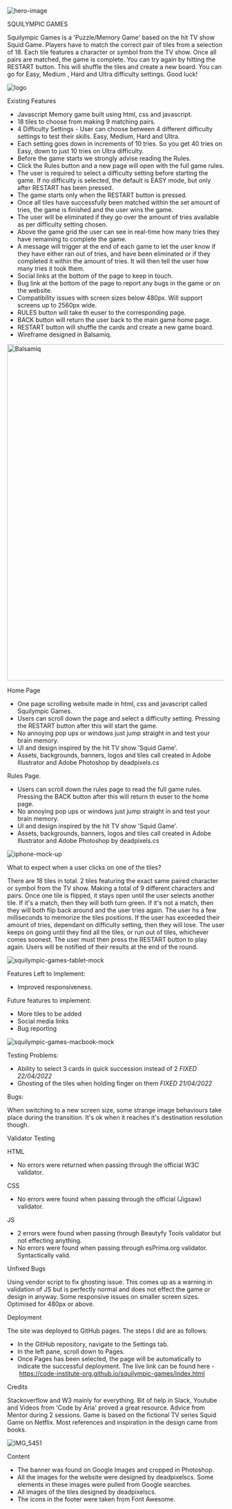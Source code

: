 ![hero-image](https://user-images.githubusercontent.com/82841138/143665572-d1896cab-3c09-470d-8325-ce1b5d256f4f.png)

SQUILYMPIC GAMES

Squilympic Games is a 'Puzzle/Memory Game' based on the hit TV show Squid Game. Players have to match the correct pair of tiles from a selection of 18. Each tile features a character or symbol from the TV show. Once all pairs are matched, the game is complete. You can try again by hitting the RESTART button. This will shuffle the tiles and create a new board. You can go for Easy, Medium , Hard and Ultra difficulty settings. Good luck!

![logo](https://user-images.githubusercontent.com/82841138/143665588-b7a5b23e-0638-4229-9bc3-056d96c81b40.png)

Existing Features

* Javascript Memory game built using html, css and javascript.
* 18 tiles to choose from making 9 matching pairs.
* 4 Difficulty Settings - User can choose between 4 different difficulty settings to test their skills. Easy, Medium, Hard and Ultra.
* Each setting goes down in increments of 10 tries. So you get 40 tries on Easy, down to just 10 tries on Ultra difficulty.
* Before the game starts we strongly advise reading the Rules.
* Click the Rules button and a new page will open with the full game rules.
* The user is required to select a difficulty setting before starting the game. If no difficulty is selected, the default is EASY mode, but only after RESTART has been pressed. 
* The game starts only when the RESTART button is pressed.
* Once all tiles have successfully been matched within the set amount of tries, the game is finished and the user wins the game.
* The user will be eliminated if they go over the amount of tries available as per difficulty setting chosen.
* Above the game grid the user can see in real-time how many tries they have remaining to complete the game.
* A message will trigger at the end of each game to let the user know if they have either ran out of tries, and have been eliminated or if they completed it within the amount of tries. It will then tell the user how many tries it took them.
* Social links at the bottom of the page to keep in touch.
* Bug link at the bottom of the page to report any bugs in the game or on the website.
* Compatibility issues with screen sizes below 480px. Will support screens up to 2560px wide.
* RULES button will take th euser to the corresponding page.
* BACK button will return the user back to the main game home page.
* RESTART button will shuffle the cards and create a new game board.
* Wireframe designed in Balsamiq.

<img width="779" alt="Balsamiq" src="https://user-images.githubusercontent.com/82841138/143666692-6433e804-9e49-4798-94d1-324ed1e47a2c.png">

Home Page

* One page scrolling website made in html, css and javascript called Squilympic Games.
* Users can scroll down the page and select a difficulty setting. Pressing the RESTART button after this will start the game.
* No annoying pop ups or windows just jump straight in and test your brain memory.
* UI and design inspired by the hit TV show 'Squid Game'.
* Assets, backgrounds, banners, logos and tiles call created in Adobe Illustrator and Adobe Photoshop by deadpixels.cs
    
Rules Page.

* Users can scroll down the rules page to read the full game rules. Pressing the BACK button after this will return th euser to the home page.
* No annoying pop ups or windows just jump straight in and test your brain memory.
* UI and design inspired by the hit TV show 'Squid Game'.
* Assets, backgrounds, banners, logos and tiles call created in Adobe Illustrator and Adobe Photoshop by deadpixels.cs

![iphone-mock-up](https://user-images.githubusercontent.com/82841138/164905034-91bae62c-0f25-412f-aea2-994bc9f364fa.jpg)

What to expect when a user clicks on one of the tiles?

There are 18 tiles in total. 2 tiles featuring the exact same paired character or symbol from the TV show. Making a total of 9 different characters and   pairs. Once one tile is flipped, it stays open until the user selects another tile. If it's a match, then they will both turn green. If it's not a match, then they will both flip back around and the user tries again. The user hs a few milliseconds to memorize the tiles positions. If the user has exceeded their amount of tries, dependant on difficulty setting, then they will lose. The user keeps on going until they find all the tiles, or run out of tiles, whichever comes soonest. The user must then press the RESTART button to play again. Users will be notified of their results at the end of the round.

![squilympic-games-tablet-mock](https://user-images.githubusercontent.com/82841138/164911234-d202f307-b6b1-4d68-9086-de12931eeddf.jpg)

Features Left to Implement:

* Improved responsiveness.

Future features to implement:

* More tiles to be added
* Social media links
* Bug reporting
   
![squilympic-games-macbook-mock](https://user-images.githubusercontent.com/82841138/164911185-6fc7f485-1ac5-4224-9815-b317b0717ded.jpg)

Testing Problems:

* Ability to select 3 cards in quick succession instead of 2 *FIXED 22/04/2022*
* Ghosting of the tiles when holding finger on them *FIXED 21/04/2022*

Bugs:

When switching to a new screen size, some strange image behaviours take place during the transition. It's ok when it reaches it's destination resolution though.

Validator Testing

HTML

* No errors were returned when passing through the official W3C validator.

CSS

* No errors were found when passing through the official (Jigsaw) validator.

JS 

* 2 errors were found when passing through Beautyfy Tools validator but not effecting anything.
* No errors were found when passing through esPrima.org validator. Syntactically valid.

Unfixed Bugs

Using vendor script to fix ghosting issue. This comes up as a warning in validation of JS but is perfectly normal and does not effect the game or design in anyway.
Some responsive issues on smaller screen sizes. Optimised for 480px or above. 

Deployment

The site was deployed to GitHub pages. The steps I did are as follows:
* In the GitHub repository, navigate to the Settings tab.
* In the left pane, scroll down to Pages. 
* Once Pages has been selected, the page will be automatically to indicate the successful deployment.
The live link can be found here - https://code-institute-org.github.io/squilympic-games/index.html

Credits

Stackoverflow and W3 mainly for everything. Bit of help in Slack, Youtube and Videos from 'Code by Aria' proved a great resource. Advice from Mentor during 2 sessions. Game is based on the fictional TV series Squid Game on Netflix. Most references and inspiration in the design came from books.

![IMG_5451](https://user-images.githubusercontent.com/82841138/143667006-01283182-5a0d-4a80-b2ed-b255a66961d3.png)

Content

* The banner was found on Google Images and cropped in Photoshop.
* All the images for the website were designed by deadpixelscs. Some elements in these images were pulled from Google searches.
* All images of the tiles designed by deadpixelscs.
* The icons in the footer were taken from Font Awesome.
